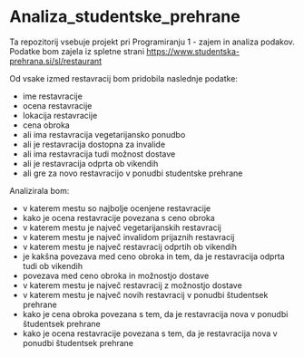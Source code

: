 # Analiza_studentske_prehrane

Ta repozitorij vsebuje projekt pri Programiranju 1 - zajem in analiza podakov.
Podatke bom zajela iz spletne strani https://www.studentska-prehrana.si/sl/restaurant 


Od vsake izmed restavracij bom pridobila naslednje podatke: 
- ime restavracije
- ocena restavracije
- lokacija restavracije
- cena obroka
- ali ima restavracija vegetarijansko ponudbo
- ali je restavracija dostopna za invalide
- ali ima restavracija tudi možnost dostave
- ali je restavracija odprta ob vikendih
- ali gre za novo restavracijo v ponudbi studentske prehrane


Analizirala bom:
- v katerem mestu so najbolje ocenjene restavracije
- kako je ocena restavracije povezana s ceno obroka
- v katerem mestu je največ vegetarijanskih restavracij
- v katerem mestu je največ invalidom prijaznih restavracij
- v katerem mestu je največ restavracij odprtih ob vikendih
- je kakšna povezava med ceno obroka in tem, da je restavracija odprta tudi ob vikendih
- povezava med ceno obroka in možnostjo dostave
- v katerem mestu je največ restavracij z možnostjo dostave
- v katerem mestu je največ novih restavracij v ponudbi študentsek prehrane
- kako je cena obroka povezana s tem, da je restavracija nova v ponudbi študentsek prehrane
- kako je ocena restavracije povezana s tem, da je restavracija nova v ponudbi študentsek prehrane
